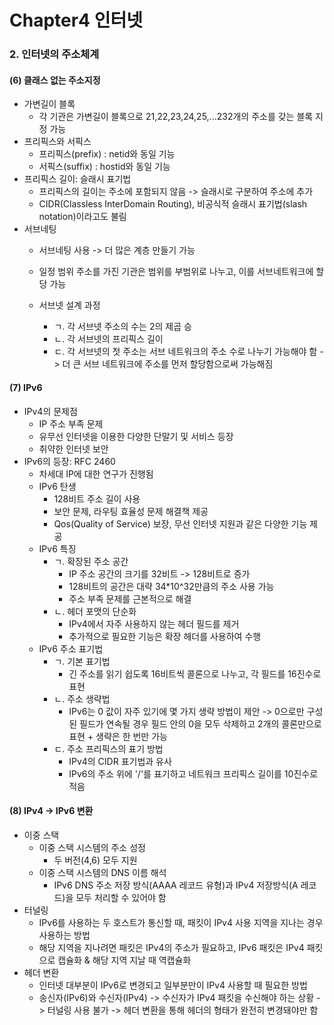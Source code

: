 # Chapter4 인터넷
### 2. 인터넷의 주소체계


#### (6) 클래스 없는 주소지정
- 가변길이 블록
    - 각 기관은 가변길이 블록으로 21,22,23,24,25,...232개의 주소를 갖는 블록 지정 가능
- 프리픽스와 서픽스
    - 프리픽스(prefix) : netid와 동일 기능
    - 서픽스(suffix) : hostid와 동일 기능
- 프리픽스 길이: 슬래시 표기법
    - 프리픽스의 길이는 주소에 포함되지 않음 -> 슬래시로 구분하여 주소에 추가
    - CIDR(Classless InterDomain Routing), 비공식적 슬래시 표기법(slash notation)이라고도 불림
- 서브네팅
    - 서브네팅 사용 -> 더 많은 계층 만들기 가능
    - 일정 범위 주소를 가진 기관은 범위를 부범위로 나누고, 이를 서브네트워크에 할당 가능

    - 서브넷 설계 과정
        - ㄱ. 각 서브넷 주소의 수는 2의 제곱 승
        - ㄴ. 각 서브넷의 프리픽스 길이
        - ㄷ. 각 서브넷의 첫 주소는 서브 네트워크의 주소 수로 나누기 가능해야 함 -> 더 큰 서브 네트워크에 주소를 먼저 할당함으로써 가능해짐
        
#### (7) IPv6
- IPv4의 문제점
    - IP 주소 부족 문제
    - 유무선 인터넷을 이용한 다양한 단말기 및 서비스 등장
    - 취약한 인터넷 보안
- IPv6의 등장: RFC 2460
    - 차세대 IP에 대한 연구가 진행됨
    - IPv6 탄생
        - 128비트 주소 길이 사용
        - 보안 문제, 라우팅 효율성 문제 해결책 제공
        - Qos(Quality of Service) 보장, 무선 인터넷 지원과 같은 다양한 기능 제공
    - IPv6 특징
        - ㄱ. 확장된 주소 공간
            - IP 주소 공간의 크기를 32비트 -> 128비트로 증가
            - 128비트의 공간은 대략 34*10^32만큼의 주소 사용 가능
            - 주소 부족 문제를 근본적으로 해결
        - ㄴ. 헤더 포맷의 단순화
            - IPv4에서 자주 사용하지 않는 헤더 필드를 제거
            - 추가적으로 필요한 기능은 확장 헤더를 사용하여 수행
    - IPv6 주소 표기법
        - ㄱ. 기본 표기법
            - 긴 주소를 읽기 쉽도록 16비트씩 콜론으로 나누고, 각 필드를 16진수로 표현
        - ㄴ. 주소 생략법
            - IPv6는 0 값이 자주 있기에 몇 가지 생략 방법이 제안 -> 0으로만 구성된 필드가 연속될 경우 필드 안의 0을 모두 삭제하고 2개의 콜론만으로 표현 + 생략은 한 번만 가능
        - ㄷ. 주소 프리픽스의 표기 방법
            - IPv4의 CIDR 표기법과 유사
            - IPv6의 주소 위에 '/'를 표기하고 네트워크 프리픽스 길이를 10진수로 적음
            
#### (8) IPv4 -> IPv6 변환
- 이중 스택
    - 이중 스택 시스템의 주소 성정
        - 두 버전(4,6) 모두 지원
    - 이중 스택 시스템의 DNS 이름 해석
        - IPv6 DNS 주소 저장 방식(AAAA 레코드 유형)과 IPv4 저장방식(A 레코드)을 모두 처리할 수 있어야 함
- 터널링
    - IPv6를 사용하는 두 호스트가 통신할 때, 패킷이 IPv4 사용 지역을 지나는 경우 사용하는 방법
    - 해당 지역을 지나려면 패킷은 IPv4의 주소가 필요하고, IPv6 패킷은 IPv4 패킷으로 캡슐화 & 해당 지역 지날 때 역캡슐화
- 헤더 변환
    - 인터넷 대부분이 IPv6로 변경되고 일부분만이 IPv4 사용할 때 필요한 방법
    - 송신자(IPv6)와 수신자(IPv4) -> 수신자가 IPv4 패킷을 수신해야 하는 상황 -> 터널링 사용 불가 -> 헤더 변환을 통해 헤더의 형태가 완전히 변경돼야만 함